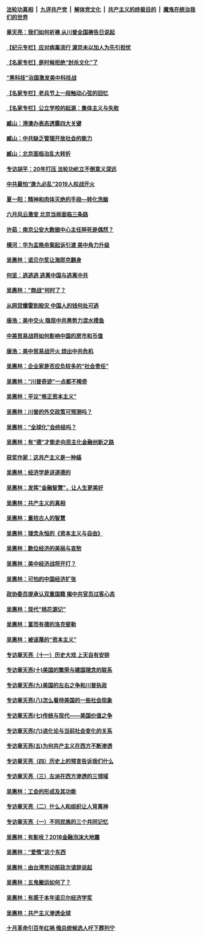 

####  [法轮功真相](../../../../basic/blob/master/README.md?t=07020831) &nbsp;|&nbsp; [九评共产党](../../../../9ping.md/blob/master/README.md?t=07020831) &nbsp;|&nbsp; [解体党文化](../../../../jtdwh.md/blob/master/README.md?t=07020831)  &nbsp;|&nbsp; [共产主义的终极目的](../../../../gczydzjmd.md/blob/master/README.md?t=07020831) &nbsp;|&nbsp; [魔鬼在统治我们的世界](../../../../mgztzwmdsj.md/blob/master/README.md?t=07020831) 

#### [章天亮：我们如何祈祷 从川普全国祷告日说起](../pages/nsc423/n11944627.md?t=07020831) 

#### [【纪元专栏】应对病毒流行 渥京未以加人为先引担忧](../pages/nsc423/n11875714.md?t=07020831) 

#### [【名家专栏】是时候拒绝“封杀文化”了](../pages/nsc423/n11814093.md?t=07020831) 

#### [“黑科技”治国激发美中科技战](../pages/nsc423/n11638056.md?t=07020831) 

#### [【名家专栏】老兵节上一段触动心弦的回忆](../pages/nsc423/n11646016.md?t=07020831) 

#### [【名家专栏】公立学校的起源：集体主义与失败](../pages/nsc423/n11601833.md?t=07020831) 

#### [臧山：港澳办表态透露四大关键](../pages/nsc423/n11421628.md?t=07020831) 

#### [臧山：中共缺乏管理开放社会的能力](../pages/nsc423/n11407457.md?t=07020831) 

#### [臧山：北京面临治乱大转折](../pages/nsc423/n11406895.md?t=07020831) 

#### [专访胡平：20年打压 法轮功屹立不倒意义深远](../pages/nsc423/n11398800.md?t=07020831) 

#### [中共最怕“逢九必乱”2019人权战开火](../pages/nsc423/n11385248.md?t=07020831) 

#### [夏一阳：精神和肉体灭绝的手段—转化洗脑](../pages/nsc423/n11368250.md?t=07020831) 

#### [六月风云激变 北京当局面临三条路](../pages/nsc423/n11313668.md?t=07020831) 

#### [许茹：南京公安大数据中心主任猝死是偶然？](../pages/nsc423/n11064744.md?t=07020831) 

#### [横河：华为孟晚舟案起诉引渡 美中角力升级](../pages/nsc423/n11027230.md?t=07020831) 

#### [吴惠林：诺贝尔奖让海耶克翻身](../pages/nsc423/n10890049.md?t=07020831) 

#### [何坚：逃逃逃 逃离中国与逃离中共](../pages/nsc423/n10592891.md?t=07020831) 

#### [吴惠林：“商战”何时了？](../pages/nsc423/n10573558.md?t=07020831) 

#### [从网贷爆雷到股灾 中国人的钱何处可逃](../pages/nsc423/n10572800.md?t=07020831) 

#### [唐浩：美中交火 隐现中共黑势力混水摸鱼](../pages/nsc423/n10544040.md?t=07020831) 

#### [中美贸易战将如何影响中国的房市和币值](../pages/nsc423/n10543697.md?t=07020831) 

#### [唐浩：美中贸易战开火 烧出中共危机](../pages/nsc423/n10540126.md?t=07020831) 

#### [吴惠林：企业家是否应负较多的“社会责任”](../pages/nsc423/n10535022.md?t=07020831) 

#### [吴惠林：“川普奇迹”一点都不稀奇](../pages/nsc423/n10512808.md?t=07020831) 

#### [吴惠林：平议“修正资本主义”](../pages/nsc423/n10495724.md?t=07020831) 

#### [吴惠林：川普的外交政策可预测吗？](../pages/nsc423/n10462387.md?t=07020831) 

#### [吴惠林：“全球化”会终结吗？](../pages/nsc423/n10452838.md?t=07020831) 

#### [吴惠林：有“德”才能走向民主化金融创新之路](../pages/nsc423/n10432292.md?t=07020831) 

#### [获奖作家：这共产主义是一种癌](../pages/nsc423/n10431541.md?t=07020831) 

#### [吴惠林：经济学是讲道德的](../pages/nsc423/n10398014.md?t=07020831) 

#### [吴惠林：发挥“金融智慧”，让人生更美好](../pages/nsc423/n10375019.md?t=07020831) 

#### [吴惠林：共产主义的真相](../pages/nsc423/n10351394.md?t=07020831) 

#### [吴惠林：重拾古人的智慧](../pages/nsc423/n10337691.md?t=07020831) 

#### [吴惠林：理念永恒的《资本主义与自由》](../pages/nsc423/n10316274.md?t=07020831) 

#### [吴惠林：数位经济的美丽与哀愁](../pages/nsc423/n10292946.md?t=07020831) 

#### [吴惠林：美中经济战将开打？](../pages/nsc423/n10258825.md?t=07020831) 

#### [吴惠林：可怕的中国经济扩张](../pages/nsc423/n10219147.md?t=07020831) 

#### [政协委员提承认双重国籍 揭中共官员过客心态](../pages/nsc423/n10208809.md?t=07020831) 

#### [吴惠林：现代“桃花源记”](../pages/nsc423/n10185234.md?t=07020831) 

#### [吴惠林：富而有德的洛克斐勒](../pages/nsc423/n10142264.md?t=07020831) 

#### [吴惠林：被诬蔑的“资本主义”](../pages/nsc423/n10124816.md?t=07020831) 

#### [专访章天亮（十一）历史大戏 上天自有安排](../pages/nsc423/n10094905.md?t=07020831) 

#### [专访章天亮(十)美国的繁荣与建国理念的联系](../pages/nsc423/n10094899.md?t=07020831) 

#### [专访章天亮(九)美国的左右之争和川普执政](../pages/nsc423/n10094889.md?t=07020831) 

#### [专访章天亮(八)怎么看待美国的一些社会现象](../pages/nsc423/n10094857.md?t=07020831) 

#### [专访章天亮(七)传统与现代——美国价值之争](../pages/nsc423/n10093140.md?t=07020831) 

#### [专访章天亮(六)进化论与当前社会变化的关系](../pages/nsc423/n10092036.md?t=07020831) 

#### [专访章天亮(五)为何共产主义在西方不断渗透](../pages/nsc423/n10083620.md?t=07020831) 

#### [专访章天亮（四）历史上的预言告诉我们什么](../pages/nsc423/n10083606.md?t=07020831) 

#### [专访章天亮（三）左派在西方渗透的三领域](../pages/nsc423/n10081115.md?t=07020831) 

#### [吴惠林：工会的形成及其功能](../pages/nsc423/n10080633.md?t=07020831) 

#### [专访章天亮（二）什么人和组织让人背离神](../pages/nsc423/n10076637.md?t=07020831) 

#### [专访章天亮（一）不同民族的三个共同记忆](../pages/nsc423/n10074188.md?t=07020831) 

#### [吴惠林：有影呒？2018金融泡沫大地震](../pages/nsc423/n10040534.md?t=07020831) 

#### [吴惠林：“爱情”这个东西](../pages/nsc423/n10019423.md?t=07020831) 

#### [吴惠林：由台湾劳动部政次请辞说起](../pages/nsc423/n9979679.md?t=07020831) 

#### [吴惠林：五鬼搬运如何了？](../pages/nsc423/n9925338.md?t=07020831) 

#### [吴惠林：有感于本年诺贝尔经济学奖](../pages/nsc423/n9871883.md?t=07020831) 

#### [吴惠林：共产主义渗透全球](../pages/nsc423/n9812748.md?t=07020831) 

#### [十月革命引百年红祸 俄总统候选人吁下葬列宁](../pages/nsc423/n9810182.md?t=07020831) 

